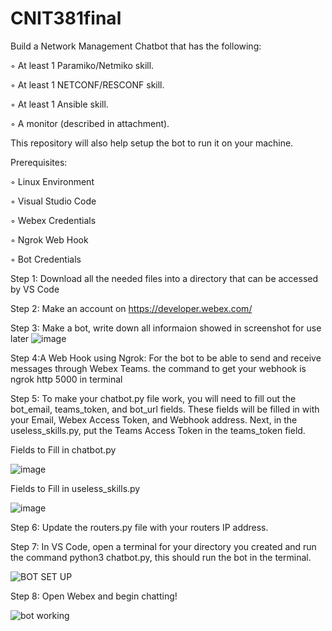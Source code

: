 # CNIT381final
Build a Network Management Chatbot that has the following:

◦ At least 1 Paramiko/Netmiko skill.

◦ At least 1 NETCONF/RESCONF skill.

◦ At least 1 Ansible skill.

◦ A monitor (described in attachment).

This repository will also help setup the bot to run it on your machine. 

Prerequisites: 

◦ Linux Environment

◦ Visual Studio Code

◦ Webex Credentials

◦ Ngrok Web Hook

◦ Bot Credentials

Step 1: Download all the needed files into a directory that can be accessed by VS Code

Step 2: Make an account on https://developer.webex.com/

Step 3: Make a bot, write down all informaion showed in screenshot for use later
![image](https://user-images.githubusercontent.com/8886770/201720281-156a2728-1e4e-4d45-8749-473623d5f824.png)


Step 4:A Web Hook using Ngrok: For the bot to be able to send and receive messages through Webex Teams. the command to get your webhook is ngrok http 5000 in terminal 

Step 5: To make your chatbot.py file work, you will need to fill out the bot_email, teams_token, and bot_url fields. These fields will be filled in with your Email, Webex Access Token, and Webhook address. Next, in the useless_skills.py, put the Teams Access Token in the teams_token field. 

Fields to Fill in chatbot.py

![image](https://user-images.githubusercontent.com/110984023/204409795-42f51726-6e07-4342-8708-230738a25daa.png)


Fields to Fill in useless_skills.py

![image](https://user-images.githubusercontent.com/110984023/204410122-432e2df0-980f-404c-87c7-a22d22b45514.png)


Step 6: Update the routers.py file with your routers IP address.

Step 7: In VS Code, open a terminal for your directory you created and run the command python3 chatbot.py, this should run the bot in the terminal. 

![BOT SET UP](https://user-images.githubusercontent.com/8886770/204850619-1e356181-ad22-4171-a7ca-c4c600fb5e07.PNG)

Step 8: Open Webex and begin chatting!

![bot working](https://user-images.githubusercontent.com/8886770/204850521-2e7f99e4-7672-485c-945f-8b1f711c68a7.PNG)
